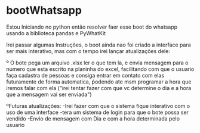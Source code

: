 # bootWhatsapp
Estou Iniciando no python então resolver faer esse boot do whatsapp usando a biblioteca pandas e PyWhatKit



Irei passar algumas Instruções, o boot ainda nao foi criado a interface para ser mais interativo, mas com o tempo irei lançar atualizações dele:

º O bote pega um arquivo .xlsx ler o que tem la, e envia mensagem para o numero que esta escrito na planinha do excel, facilitando com que o usuario faça cadastra de pessoas
e consiga entrar em contato com elas futuramente de forma automatica, ṕodendo ate msm programar a hora que iremos falar com ela ("irei tentar fazer com que vc determine o dia
e a hora que a mensagem vai ser enviada")

  ºFuturas atualizações:
-Irei fazer com que o sistema fique interativo com o uso de uma interface
-tera um sistema de login para que o bote possa ser vendido
-Envio de mensagem com Dia e com a hora determinada pelo usuario

